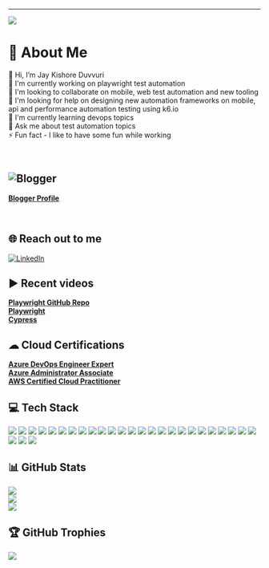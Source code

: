 ---
[![](https://visitcount.itsvg.in/api?id=JayKishoreDuvvuri&icon=0&color=1)](https://visitcount.itsvg.in)

<!-- Proudly created with GPRM ( https://gprm.itsvg.in ) -->

# 💫 About Me
👋 Hi, I’m Jay Kishore Duvvuri<br> 🔭 I'm currently working on playwright test automation<br> 👯 I'm looking to collaborate on mobile, web test automation and new tooling<br> 🤝 I'm looking for help on designing new automation frameworks on mobile, api and performance automation testing using k6.io<br> 🌱 I'm currently learning devops topics<br> 💬 Ask me about test automation topics<br> ⚡ Fun fact - I like to have some fun while working

<br>	

## ![Blogger](https://img.shields.io/badge/Blogger-FF5722?style=for-the-badge&logo=blogger&logoColor=white) 
[**Blogger Profile**](https://www.blogger.com/profile/06939442079028713822)

<br>

## 🌐 Reach out to me
[![LinkedIn](https://img.shields.io/badge/LinkedIn-%230077B5.svg?logo=linkedin&logoColor=white)](https://linkedin.com/in/jay-kishore-duvvuri-712b1a70) 


## ▶️ Recent videos
[**Playwright GitHub Repo**](https://www.youtube.com/watch?app=desktop&v=orWd3b6zqHI) <br>
[**Playwright**](https://www.linkedin.com/posts/joecolantonio_testautomation-code-performance-activity-6944754650982076416-CZui?utm_source=linkedin_share&utm_medium) <br>
[**Cypress**](https://www.linkedin.com/posts/joecolantonio_automationtesting-devops-devsecops-activity-7003058089235005440-3JmS?utm_source=share&utm_medium) 


## ☁ Cloud Certifications
[**Azure DevOps Engineer Expert**](https://www.credly.com/badges/271c62f5-aeff-491c-9fe1-b0b82e9dd5a3) <br>
[**Azure Administrator Associate**](https://www.credly.com/badges/69bc26bc-7b93-467b-8143-f629bf24a19a) <br>
[**AWS Certified Cloud Practitioner**](https://www.credly.com/badges/2a6ade65-f598-41b2-83d8-1859521c8661) 



## 💻 Tech Stack
<p>
 <img src="https://img.shields.io/badge/Playwright-45ba4b?style=for-the-badge&logo=playwright&logoColor=white">
 <img src="https://img.shields.io/badge/Cypress-330F63?style=for-the-badge&logo=cypress&logoColor=white">
 <img src="https://img.shields.io/badge/WebdriverIO-EA4C89?style=for-the-badge&logo=webdriverio&logoColor=white">
 <img src="https://img.shields.io/badge/TestCafe-1877F2?style=for-the-badge&logo=testcafe&logoColor=white">
 <img src="https://img.shields.io/badge/Puppeteer-23E60023?&style=for-the-badge&logo=puppeteer&logoColor=white">
 <img src="https://img.shields.io/badge/WebDriverJs-%23B92B27?&style=for-the-badge&logo=webdriverjs&logoColor=white">
 <img src="https://img.shields.io/badge/Selenium Webdriver-3A76F0?style=for-the-badge&logo=selenium&logoColor=white">
 <img src="https://img.shields.io/badge/Tricentis Tosca-543DE0?style=for-the-badge&logo=tosca&logoColor=white">
 <img src="https://img.shields.io/badge/Robot Framework-000000?style=for-the-badge&logo=robotframework&logoColor=white">
 <img src="https://img.shields.io/badge/JavaScript-F7DF1E?style=for-the-badge&logo=javascript&logoColor=black">
 <img src="https://shields.io/badge/TypeScript-3178C6?style=for-the-badge&logo=typescript&logoColor=black">
 <img src="https://img.shields.io/badge/Python-3776AB?style=for-the-badge&logo=python&logoColor=white">
 <img src="https://img.shields.io/badge/Visual Studio Code-5C2D91?style=for-the-badge&logo=visualstudiocode&logoColor=white">
 <img src="https://img.shields.io/badge/Node.js-43853D?style=for-the-badge&logo=node.js&logoColor=white">
 <img src="https://img.shields.io/badge/Jest-323330?style=for-the-badge&logo=Jest&logoColor=whitee">
 <img src="https://img.shields.io/badge/mocha.js-323330?style=for-the-badge&logo=mocha&logoColor=Brown">
 <img src="https://img.shields.io/badge/chai.js-323330?style=for-the-badge&logo=chai&logoColor=red">
 <img src="https://img.shields.io/badge/Jira-0052CC?style=for-the-badge&logo=Jira&logoColor=white"> 
 <img src="https://img.shields.io/badge/Confluence-0052CC?style=for-the-badge&logo=confluence&logoColor=white"> 	
 <img src="https://img.shields.io/badge/TestNG-000000?style=for-the-badge&logo=testng&logoColor=white">

 <img src="https://img.shields.io/badge/Microsoft_SQL_Server-CC2927?style=for-the-badge&logo=microsoft-sql-server&logoColor=white">
 <img src="https://img.shields.io/badge/GitHub-100000?style=for-the-badge&logo=github&logoColor=white">
 <img src="https://img.shields.io/badge/GitLab-330F63?style=for-the-badge&logo=gitlab&logoColor=white">
 <img src="https://img.shields.io/badge/Bitbucket-0747a6?style=for-the-badge&logo=bitbucket&logoColor=white">
 <img src="https://img.shields.io/badge/Jenkins-1997B5&?logo=jenkins&logoColor=white&style=for-the-badge">
 <img src="https://img.shields.io/badge/Docker-0FAAFF?style=for-the-badge&logo=docker&logoColor=white">
 <img src="https://img.shields.io/badge/Amazon_AWS-232F3E?style=for-the-badge&logo=amazon-aws&logoColor=white">
 <img src="https://img.shields.io/badge/Microsoft_Azure-0089D6?style=for-the-badge&logo=microsoft-azure&logoColor=white">
</p>
	


## 📊 GitHub Stats
![](https://github-readme-stats.vercel.app/api?username=JayKishoreDuvvuri&theme=highcontrast&hide_border=false&include_all_commits=true&count_private=true)<br/>
![](https://github-readme-streak-stats.herokuapp.com/?user=JayKishoreDuvvuri&theme=highcontrast&hide_border=false)<br/>
![](https://github-readme-stats.vercel.app/api/top-langs/?username=JayKishoreDuvvuri&theme=highcontrast&hide_border=false&include_all_commits=true&count_private=true&layout=compact)

## 🏆 GitHub Trophies
![](https://github-profile-trophy.vercel.app/?username=JayKishoreDuvvuri&theme=matrix&no-frame=false&no-bg=false&margin-w=4)

